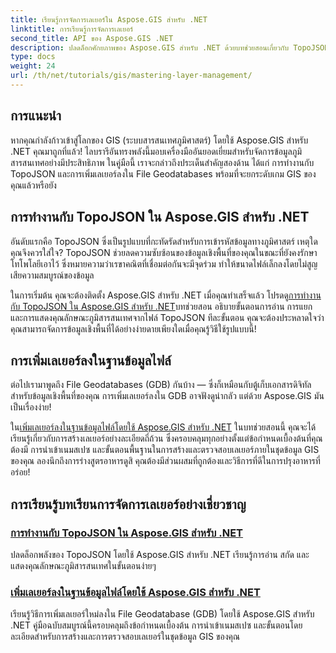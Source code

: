 ```yaml
---
title: เรียนรู้การจัดการเลเยอร์ใน Aspose.GIS สำหรับ .NET
linktitle: การเรียนรู้การจัดการเลเยอร์
second_title: API ของ Aspose.GIS .NET
description: ปลดล็อกศักยภาพของ Aspose.GIS สำหรับ .NET ด้วยบทช่วยสอนเกี่ยวกับ TopoJSON และ File Geodatabases ทำให้การจัดการเลเยอร์ของคุณง่ายขึ้น
type: docs
weight: 24
url: /th/net/tutorials/gis/mastering-layer-management/
---
```

## การแนะนำ

หากคุณกำลังก้าวเข้าสู่โลกของ GIS (ระบบสารสนเทศภูมิศาสตร์) โดยใช้ Aspose.GIS สำหรับ .NET คุณมาถูกที่แล้ว! ไลบรารีอันทรงพลังนี้มอบเครื่องมืออันยอดเยี่ยมสำหรับจัดการข้อมูลภูมิสารสนเทศอย่างมีประสิทธิภาพ ในคู่มือนี้ เราจะกล่าวถึงประเด็นสำคัญสองด้าน ได้แก่ การทำงานกับ TopoJSON และการเพิ่มเลเยอร์ลงใน File Geodatabases พร้อมที่จะยกระดับเกม GIS ของคุณแล้วหรือยัง

## การทำงานกับ TopoJSON ใน Aspose.GIS สำหรับ .NET

อันดับแรกคือ TopoJSON ซึ่งเป็นรูปแบบที่กะทัดรัดสำหรับการเข้ารหัสข้อมูลทางภูมิศาสตร์ เหตุใดคุณจึงควรใส่ใจ? TopoJSON ช่วยลดความซับซ้อนของข้อมูลเชิงพื้นที่ของคุณในขณะที่ยังคงรักษาโทโพโลยีเอาไว้ ซึ่งหมายความว่าเรขาคณิตที่เชื่อมต่อกันจะมีจุดร่วม ทำให้ขนาดไฟล์เล็กลงโดยไม่สูญเสียความสมบูรณ์ของข้อมูล 

 ในการเริ่มต้น คุณจะต้องติดตั้ง Aspose.GIS สำหรับ .NET เมื่อคุณทำเสร็จแล้ว โปรดดู[การทำงานกับ TopoJSON ใน Aspose.GIS สำหรับ .NET](./working-with-topojson/)บทช่วยสอน อธิบายขั้นตอนการอ่าน การแยก และการแสดงคุณลักษณะภูมิสารสนเทศจากไฟล์ TopoJSON ทีละขั้นตอน คุณจะต้องประหลาดใจว่าคุณสามารถจัดการข้อมูลเชิงพื้นที่ได้อย่างง่ายดายเพียงใดเมื่อคุณรู้วิธีใช้รูปแบบนี้!

## การเพิ่มเลเยอร์ลงในฐานข้อมูลไฟล์

ต่อไปเรามาพูดถึง File Geodatabases (GDB) กันบ้าง — ซึ่งก็เหมือนกับตู้เก็บเอกสารดิจิทัลสำหรับข้อมูลเชิงพื้นที่ของคุณ การเพิ่มเลเยอร์ลงใน GDB อาจฟังดูน่ากลัว แต่ด้วย Aspose.GIS มันเป็นเรื่องง่าย! 

 ใน[เพิ่มเลเยอร์ลงในฐานข้อมูลไฟล์โดยใช้ Aspose.GIS สำหรับ .NET](./add-layer-to-file-geo-database/) ในบทช่วยสอนนี้ คุณจะได้เรียนรู้เกี่ยวกับการสร้างเลเยอร์อย่างละเอียดถี่ถ้วน ซึ่งครอบคลุมทุกอย่างตั้งแต่ข้อกำหนดเบื้องต้นที่คุณต้องมี การนำเข้าเนมสเปซ และขั้นตอนพื้นฐานในการสร้างและตรวจสอบเลเยอร์ภายในชุดข้อมูล GIS ของคุณ ลองนึกถึงการร่างสูตรอาหารดูสิ คุณต้องมีส่วนผสมที่ถูกต้องและวิธีการที่ดีในการปรุงอาหารที่อร่อย!

## การเรียนรู้บทเรียนการจัดการเลเยอร์อย่างเชี่ยวชาญ
### [การทำงานกับ TopoJSON ใน Aspose.GIS สำหรับ .NET](./working-with-topojson/)
ปลดล็อกพลังของ TopoJSON โดยใช้ Aspose.GIS สำหรับ .NET เรียนรู้การอ่าน สกัด และแสดงคุณลักษณะภูมิสารสนเทศในขั้นตอนง่ายๆ
### [เพิ่มเลเยอร์ลงในฐานข้อมูลไฟล์โดยใช้ Aspose.GIS สำหรับ .NET](./add-layer-to-file-geo-database/)
เรียนรู้วิธีการเพิ่มเลเยอร์ใหม่ลงใน File Geodatabase (GDB) โดยใช้ Aspose.GIS สำหรับ .NET คู่มือฉบับสมบูรณ์นี้ครอบคลุมถึงข้อกำหนดเบื้องต้น การนำเข้าเนมสเปซ และขั้นตอนโดยละเอียดสำหรับการสร้างและการตรวจสอบเลเยอร์ในชุดข้อมูล GIS ของคุณ